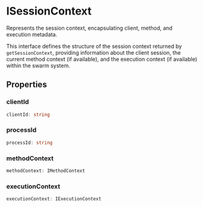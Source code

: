 # ISessionContext

Represents the session context, encapsulating client, method, and execution metadata.

This interface defines the structure of the session context returned by `getSessionContext`, providing information about the client session,
the current method context (if available), and the execution context (if available) within the swarm system.

## Properties

### clientId

```ts
clientId: string
```

### processId

```ts
processId: string
```

### methodContext

```ts
methodContext: IMethodContext
```

### executionContext

```ts
executionContext: IExecutionContext
```
